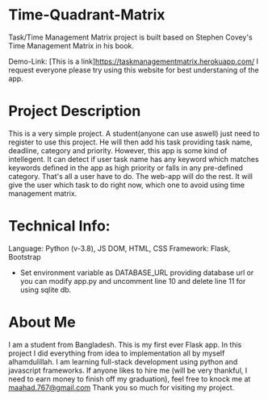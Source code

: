 # Time-Quadrant-Matrix
Task/Time Management Matrix project is built based on Stephen Covey's Time Management Matrix in his book.

Demo-Link: [This is a link]https://taskmanagementmatrix.herokuapp.com/
I request everyone please try using this website for best understaning of the app.

# Project Description
This is a very simple project. A student(anyone can use aswell) just need to register to use this project. 
He will then add his task providing task name, deadline, category and priority. However, this app is some kind of intellegent. 
It can detect if user task name has any keyword which matches keywords defined in the app as high priority or falls in any pre-defined category. 
That's all a user have to do. The web-app will do the rest. It will give the user which task to do right now, which one to avoid using 
time management matrix. 

# Technical Info:
Language: Python (v-3.8), JS DOM, HTML, CSS
Framework: Flask, Bootstrap
* Set environment variable as DATABASE_URL providing database url or you can modify app.py and uncomment line 10 and delete line 11 for using sqlite db.

# About Me
I am a student from Bangladesh. This is my first ever Flask app. 
In this project I did everything from idea to implementation all by myself alhamdulillah.
I am learning full-stack development using python and javascript frameworks.
If anyone likes to hire me (will be very thankful, I need to earn money to finish off my graduation), 
feel free to knock me at maahad.767@gmail.com
Thank you so much for visiting my project.
